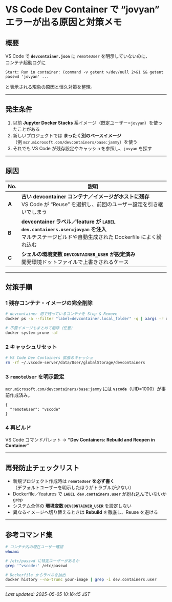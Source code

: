 # VS Code Dev Container で “jovyan” エラーが出る原因と対策メモ

## 概要
VS Code で **`devcontainer.json`** に `remoteUser` を明示していないのに、  
コンテナ起動ログに  

```
Start: Run in container: (command -v getent >/dev/null 2>&1 && getent passwd 'jovyan' ...
```  

と表示される現象の原因と恒久対策を整理。

---

## 発生条件
1. 以前 **Jupyter Docker Stacks** 系イメージ（既定ユーザー=`jovyan`）を使ったことがある  
2. 新しいプロジェクトでは **まったく別のベースイメージ**（例 `mcr.microsoft.com/devcontainers/base:jammy`）を使う  
3. それでも VS Code が残存設定やキャッシュを参照し、`jovyan` を探す

---

## 原因
| No. | 説明 |
| --- | --- |
| **A** | **古い devcontainer コンテナ／イメージがホストに残存**<br>VS Code が “Reuse” を選択し、前回のユーザー設定を引き継いでしまう |
| **B** | **devcontainer ラベル／feature が `LABEL dev.containers.user=jovyan` を注入**<br>マルチステージビルドや自動生成された Dockerfile によく紛れ込む |
| **C** | **シェルの環境変数 `DEVCONTAINER_USER` が設定済み**<br>開発環境ドットファイルで上書きされるケース |

---

## 対策手順

### 1 残存コンテナ・イメージの完全削除
```bash
# devcontainer 用で残っているコンテナを Stop & Remove
docker ps -a --filter "label=devcontainer.local_folder" -q | xargs -r docker rm -f

# 不要イメージもまとめて削除（任意）
docker system prune -af
```

### 2 キャッシュリセット
```bash
# VS Code Dev Containers 拡張のキャッシュ
rm -rf ~/.vscode-server/data/User/globalStorage/devcontainers
```

### 3 `remoteUser` を明示設定
`mcr.microsoft.com/devcontainers/base:jammy` には **`vscode`**（UID=1000）が事前作成済み。

```jsonc
{
  "remoteUser": "vscode"
}
```

### 4 再ビルド
VS Code コマンドパレット → **“Dev Containers: Rebuild and Reopen in Container”**

---

## 再発防止チェックリスト

- 新規プロジェクト作成時は **`remoteUser` を必ず書く**  
  （デフォルトユーザーを明示したほうがトラブルが少ない）
- Dockerfile／features で **`LABEL dev.containers.user`** が紛れ込んでいないか grep
- システム全体の **環境変数 `DEVCONTAINER_USER`** を設定しない
- 異なるイメージへ切り替えるときは **Rebuild** を徹底し、Reuse を避ける

---

## 参考コマンド集

```bash
# コンテナ内の現在ユーザー確認
whoami

# /etc/passwd に特定ユーザーがあるか
grep '^vscode:' /etc/passwd

# Dockerfile からラベルを抽出
docker history --no-trunc your-image | grep -i dev.containers.user
```

---

*Last updated: 2025-05-05 10:16:45 JST*
